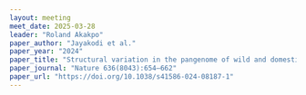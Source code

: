 ```yaml
---
layout: meeting
meet_date: 2025-03-28
leader: "Roland Akakpo"
paper_author: "Jayakodi et al."
paper_year: "2024"
paper_title: "Structural variation in the pangenome of wild and domesticated barley"
paper_journal: "Nature 636(8043):654–662"
paper_url: "https://doi.org/10.1038/s41586-024-08187-1"
---
```

